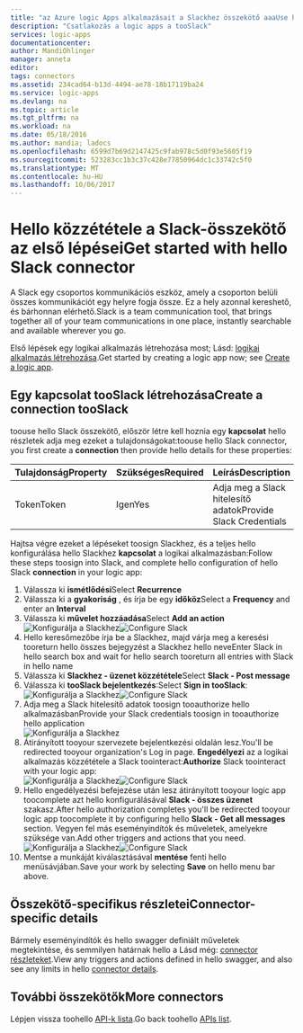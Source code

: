 ```yaml
---
title: "az Azure logic Apps alkalmazásait a Slackhez összekötő aaaUse hello |} Microsoft Docs"
description: "Csatlakozás a logic apps a tooSlack"
services: logic-apps
documentationcenter: 
author: MandiOhlinger
manager: anneta
editor: 
tags: connectors
ms.assetid: 234cad64-b13d-4494-ae78-18b17119ba24
ms.service: logic-apps
ms.devlang: na
ms.topic: article
ms.tgt_pltfrm: na
ms.workload: na
ms.date: 05/18/2016
ms.author: mandia; ladocs
ms.openlocfilehash: 6599d7b69d2147425c9fab978c5d0f93e5605f19
ms.sourcegitcommit: 523283cc1b3c37c428e77850964dc1c33742c5f0
ms.translationtype: MT
ms.contentlocale: hu-HU
ms.lasthandoff: 10/06/2017
---
```

# <a name="get-started-with-hello-slack-connector"></a><span data-ttu-id="6d22d-103">Hello közzététele a Slack-összekötő az első lépései</span><span class="sxs-lookup"><span data-stu-id="6d22d-103">Get started with hello Slack connector</span></span>
<span data-ttu-id="6d22d-104">A Slack egy csoportos kommunikációs eszköz, amely a csoporton belüli összes kommunikációt egy helyre fogja össze. Ez a hely azonnal kereshető, és bárhonnan elérhető.</span><span class="sxs-lookup"><span data-stu-id="6d22d-104">Slack is a team communication tool, that brings together all of your team communications in one place, instantly searchable and available wherever you go.</span></span> 

<span data-ttu-id="6d22d-105">Első lépések egy logikai alkalmazás létrehozása most; Lásd: [logikai alkalmazás létrehozása](../logic-apps/logic-apps-create-a-logic-app.md).</span><span class="sxs-lookup"><span data-stu-id="6d22d-105">Get started by creating a logic app now; see [Create a logic app](../logic-apps/logic-apps-create-a-logic-app.md).</span></span>

## <a name="create-a-connection-tooslack"></a><span data-ttu-id="6d22d-106">Egy kapcsolat tooSlack létrehozása</span><span class="sxs-lookup"><span data-stu-id="6d22d-106">Create a connection tooSlack</span></span>
<span data-ttu-id="6d22d-107">toouse hello Slack összekötő, először létre kell hoznia egy **kapcsolat** hello részletek adja meg ezeket a tulajdonságokat:</span><span class="sxs-lookup"><span data-stu-id="6d22d-107">toouse hello Slack connector, you first create a **connection** then provide hello details for these properties:</span></span> 

| <span data-ttu-id="6d22d-108">Tulajdonság</span><span class="sxs-lookup"><span data-stu-id="6d22d-108">Property</span></span> | <span data-ttu-id="6d22d-109">Szükséges</span><span class="sxs-lookup"><span data-stu-id="6d22d-109">Required</span></span> | <span data-ttu-id="6d22d-110">Leírás</span><span class="sxs-lookup"><span data-stu-id="6d22d-110">Description</span></span> |
| --- | --- | --- |
| <span data-ttu-id="6d22d-111">Token</span><span class="sxs-lookup"><span data-stu-id="6d22d-111">Token</span></span> |<span data-ttu-id="6d22d-112">Igen</span><span class="sxs-lookup"><span data-stu-id="6d22d-112">Yes</span></span> |<span data-ttu-id="6d22d-113">Adja meg a Slack hitelesítő adatok</span><span class="sxs-lookup"><span data-stu-id="6d22d-113">Provide Slack Credentials</span></span> |

<span data-ttu-id="6d22d-114">Hajtsa végre ezeket a lépéseket toosign Slackhez, és a teljes hello konfigurálása hello Slackhez **kapcsolat** a logikai alkalmazásban:</span><span class="sxs-lookup"><span data-stu-id="6d22d-114">Follow these steps toosign into Slack, and complete hello configuration of hello Slack **connection** in your logic app:</span></span>

1. <span data-ttu-id="6d22d-115">Válassza ki **ismétlődési**</span><span class="sxs-lookup"><span data-stu-id="6d22d-115">Select **Recurrence**</span></span>
2. <span data-ttu-id="6d22d-116">Válassza ki a **gyakoriság** , és írja be egy **időköz**</span><span class="sxs-lookup"><span data-stu-id="6d22d-116">Select a **Frequency** and enter an **Interval**</span></span>
3. <span data-ttu-id="6d22d-117">Válassza ki **művelet hozzáadása**</span><span class="sxs-lookup"><span data-stu-id="6d22d-117">Select **Add an action**</span></span>  
   <span data-ttu-id="6d22d-118">![Konfigurálja a Slackhez][1]</span><span class="sxs-lookup"><span data-stu-id="6d22d-118">![Configure Slack][1]</span></span>  
4. <span data-ttu-id="6d22d-119">Hello keresőmezőbe írja be a Slackhez, majd várja meg a keresési tooreturn hello összes bejegyzést a Slackhez hello neve</span><span class="sxs-lookup"><span data-stu-id="6d22d-119">Enter Slack in hello search box and wait for hello search tooreturn all entries with Slack in hello name</span></span>
5. <span data-ttu-id="6d22d-120">Válassza ki **Slackhez - üzenet közzététele**</span><span class="sxs-lookup"><span data-stu-id="6d22d-120">Select **Slack - Post message**</span></span>
6. <span data-ttu-id="6d22d-121">Válassza ki **tooSlack bejelentkezés**:</span><span class="sxs-lookup"><span data-stu-id="6d22d-121">Select **Sign in tooSlack**:</span></span>  
   <span data-ttu-id="6d22d-122">![Konfigurálja a Slackhez][2]</span><span class="sxs-lookup"><span data-stu-id="6d22d-122">![Configure Slack][2]</span></span>
7. <span data-ttu-id="6d22d-123">Adja meg a Slack hitelesítő adatok toosign tooauthorize hello alkalmazásban</span><span class="sxs-lookup"><span data-stu-id="6d22d-123">Provide your Slack credentials toosign in tooauthorize hello  application</span></span>    
   ![Konfigurálja a Slackhez][3]  
8. <span data-ttu-id="6d22d-125">Átirányított tooyour szervezete bejelentkezési oldalán lesz.</span><span class="sxs-lookup"><span data-stu-id="6d22d-125">You'll be redirected tooyour organization's Log in page.</span></span> <span data-ttu-id="6d22d-126">**Engedélyezi** az a logikai alkalmazás közzététele a Slack toointeract:</span><span class="sxs-lookup"><span data-stu-id="6d22d-126">**Authorize** Slack toointeract with your logic app:</span></span>      
   <span data-ttu-id="6d22d-127">![Konfigurálja a Slackhez][5]</span><span class="sxs-lookup"><span data-stu-id="6d22d-127">![Configure Slack][5]</span></span> 
9. <span data-ttu-id="6d22d-128">Hello engedélyezési befejezése után lesz átirányított tooyour logic app toocomplete azt hello konfigurálásával **Slack - összes üzenet** szakasz.</span><span class="sxs-lookup"><span data-stu-id="6d22d-128">After hello authorization completes you'll be redirected tooyour logic app toocomplete it by configuring hello **Slack - Get all messages** section.</span></span> <span data-ttu-id="6d22d-129">Vegyen fel más eseményindítók és műveletek, amelyekre szüksége van.</span><span class="sxs-lookup"><span data-stu-id="6d22d-129">Add other triggers and actions that you need.</span></span>  
   <span data-ttu-id="6d22d-130">![Konfigurálja a Slackhez][6]</span><span class="sxs-lookup"><span data-stu-id="6d22d-130">![Configure Slack][6]</span></span>
10. <span data-ttu-id="6d22d-131">Mentse a munkáját kiválasztásával **mentése** fenti hello menüsávjában.</span><span class="sxs-lookup"><span data-stu-id="6d22d-131">Save your work by selecting **Save** on hello menu bar above.</span></span>

## <a name="connector-specific-details"></a><span data-ttu-id="6d22d-132">Összekötő-specifikus részletei</span><span class="sxs-lookup"><span data-stu-id="6d22d-132">Connector-specific details</span></span>

<span data-ttu-id="6d22d-133">Bármely eseményindítók és hello swagger definiált műveletek megtekintése, és semmilyen határnak hello a Lásd még: [connector részleteket](/connectors/slack/).</span><span class="sxs-lookup"><span data-stu-id="6d22d-133">View any triggers and actions defined in hello swagger, and also see any limits in hello [connector details](/connectors/slack/).</span></span>

## <a name="more-connectors"></a><span data-ttu-id="6d22d-134">További összekötők</span><span class="sxs-lookup"><span data-stu-id="6d22d-134">More connectors</span></span>
<span data-ttu-id="6d22d-135">Lépjen vissza toohello [API-k lista](apis-list.md).</span><span class="sxs-lookup"><span data-stu-id="6d22d-135">Go back toohello [APIs list](apis-list.md).</span></span>

[1]: ./media/connectors-create-api-slack/connectionconfig1.png
[2]: ./media/connectors-create-api-slack/connectionconfig2.png 
[3]: ./media/connectors-create-api-slack/connectionconfig3.png
[4]: ./media/connectors-create-api-slack/connectionconfig4.png
[5]: ./media/connectors-create-api-slack/connectionconfig5.png
[6]: ./media/connectors-create-api-slack/connectionconfig6.png
